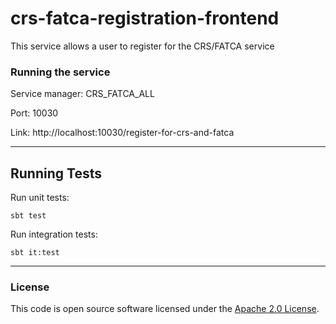 
# crs-fatca-registration-frontend

This service allows a user to register for the CRS/FATCA service

### Running the service

Service manager: CRS_FATCA_ALL

Port: 10030

Link: http://localhost:10030/register-for-crs-and-fatca

---

## Running Tests
Run unit tests:
```
sbt test
```

Run integration tests:
```
sbt it:test
```

---


### License

This code is open source software licensed under the [Apache 2.0 License]("http://www.apache.org/licenses/LICENSE-2.0.html").